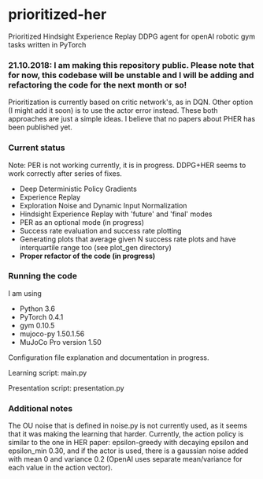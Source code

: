 # prioritized-her
Prioritized Hindsight Experience Replay DDPG agent for openAI robotic gym tasks written in PyTorch

### 21.10.2018: I am making this repository public. Please note that for now, this codebase will be unstable and I will be adding and refactoring the code for the next month or so!

Prioritization is currently based on critic network's, as in DQN. Other option (I might add it soon) is to use the actor error instead. These both approaches are just a simple ideas. I believe that no papers about PHER has been published yet.

### Current status

Note: PER is not working currently, it is in progress. DDPG+HER seems to work correctly after series of fixes.

- Deep Deterministic Policy Gradients
- Experience Replay
- Exploration Noise and Dynamic Input Normalization
- Hindsight Experience Replay with 'future' and 'final' modes
- PER as an optional mode (in progress)
- Success rate evaluation and success rate plotting
- Generating plots that average given N success rate plots and have interquartile range too (see plot_gen directory)
- **Proper refactor of the code (in progress)**

### Running the code

I am using 
- Python 3.6
- PyTorch 0.4.1 
- gym 0.10.5
- mujoco-py 1.50.1.56
- MuJoCo Pro version 1.50

Configuration file explanation and documentation in progress. 

Learning script: main.py

Presentation script: presentation.py

### Additional notes

The OU noise that is defined in noise.py is not currently used, as it seems that 
it was making the learning that harder. Currently, the action policy is similar to the one in HER paper:
epsilon-greedy with decaying epsilon and epsilon_min 0.30, and if the actor is used, there is a gaussian noise added with mean 0 and variance 0.2 (OpenAI uses separate mean/variance for each value in the action vector).
